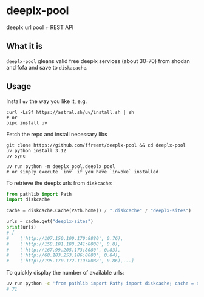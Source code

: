 # deeplx-pool

deeplx url pool + REST API

## What it is
`deeplx-pool` gleans valid free deeplx services (about 30-70) from shodan and fofa and save to  `diskacache`.

## Usage
Install `uv` the way you like it, e.g.
```
curl -LsSf https://astral.sh/uv/install.sh | sh
# or
pipx install uv
```
Fetch the repo and install necessary libs
```
git clone https://github.com/ffreemt/deeplx-pool && cd deeplx-pool
uv python install 3.12
uv sync

uv run python -m deeplx_pool.deeplx_pool
# or simply execute `inv` if you have `invoke` installed
```
To retrieve the deeplx urls from `diskcache`:
```python
from pathlib import Path
import diskcache

cache = diskcache.Cache(Path.home() / ".diskcache" / "deeplx-sites")

urls = cache.get("deeplx-sites")
print(urls)
# [
#    ('http://107.150.100.170:8880', 0.76),
#    ('http://158.101.188.241:8088', 0.8),
#    ('http://167.99.205.173:8080', 0.83),
#    ('http://68.183.253.186:8080', 0.84),
#    ('http://195.170.172.119:8088', 0.86),...]
```

To quickly display the number of available urls:
```bash
uv run python -c 'from pathlib import Path; import diskcache; cache = diskcache.Cache(Path.home() / ".diskcache" / "deeplx-sites"); print(len(cache.get("deeplx-sites")))'
# 71
```